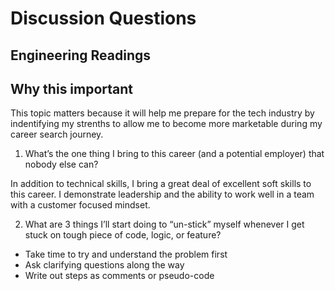 # Discussion Questions

## Engineering Readings

## Why this important

This topic matters because it will help me prepare for the tech industry by indentifying my strenths to allow me to become more marketable during my career search journey.

1. What’s the one thing I bring to this career (and a potential employer) that nobody else can?

In addition to technical skills, I bring a great deal of excellent soft skills to this career. I demonstrate leadership and the ability to work well in a team with a customer focused mindset.

2. What are 3 things I’ll start doing to “un-stick” myself whenever I get stuck on tough piece of code, logic, or feature?

- Take time to try and understand the problem first
- Ask clarifying questions along the way
- Write out steps as comments or pseudo-code